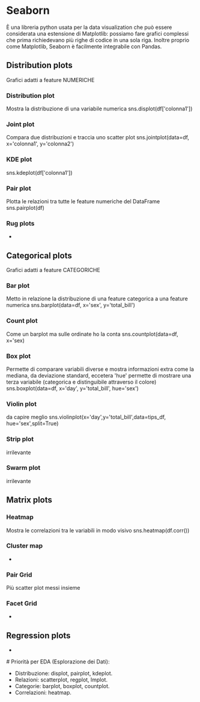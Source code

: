# Seaborn

È una libreria python usata per la data visualization che può essere considerata una estensione di Matplotlib: possiamo fare grafici complessi che prima richiedevano più righe di codice in una sola riga. Inoltre proprio come Matplotlib, Seaborn è facilmente integrabile con Pandas.


## Distribution plots
Grafici adatti a feature NUMERICHE

### Distribution plot
Mostra la distribuzione di una variabile numerica
sns.displot(df['colonna1'])

### Joint plot
Compara due distribuzioni e traccia uno scatter plot
sns.jointplot(data=df, x='colonna1', y='colonna2')

### KDE plot
sns.kdeplot(df['colonna1'])

### Pair plot
Plotta le relazioni tra tutte le feature numeriche del DataFrame
sns.pairplot(df)

### Rug plots
-

## Categorical plots
Grafici adatti a feature CATEGORICHE

### Bar plot
Metto in relazione la distribuzione di una feature categorica a una feature numerica
sns.barplot(data=df, x='sex', y='total_bill')

### Count plot
Come un barplot ma sulle ordinate ho la conta
sns.countplot(data=df, x='sex)

### Box plot
Permette di comparare variabili diverse e mostra informazioni extra come la mediana, da deviazione standard, eccetera
'hue' permette di mostrare una terza variabile (categorica e distinguibile attraverso il colore)
sns.boxplot(data=df, x='day', y='total_bill', hue='sex')

### Violin plot
da capire meglio
sns.violinplot(x='day',y='total_bill',data=tips_df, hue='sex',split=True)

### Strip plot
irrilevante

### Swarm plot 
irrilevante

## Matrix plots

### Heatmap
Mostra le correlazioni tra le variabili in modo visivo
sns.heatmap(df.corr())

### Cluster map
-

### Pair Grid
Più scatter plot messi insieme 

### Facet Grid
-

## Regression plots
-


# Priorità per EDA (Esplorazione dei Dati):
- Distribuzione: displot, pairplot, kdeplot.
- Relazioni: scatterplot, regplot, lmplot.
- Categorie: barplot, boxplot, countplot.
- Correlazioni: heatmap.
